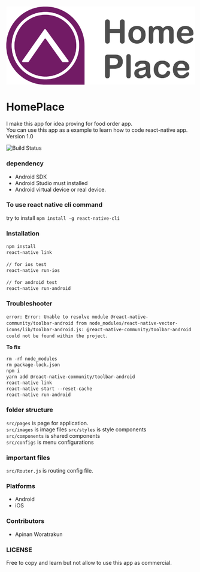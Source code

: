 ![Logo](src/images/icons/logo_1.png)

# HomePlace 
I make this app for idea proving for food order app.  
You can use this app as a example to learn how to code react-native app.  
Version 1.0

![Build Status](https://github.com/iamapinan/HomePlace/workflows/Java%20CI%20with%20Gradle/badge.svg)

### dependency
- Android SDK
- Android Studio must installed
- Android virtual device or real device.

### To use react native cli command
try to install `npm install -g react-native-cli`

### Installation
```
npm install
react-native link

// for ios test
react-native run-ios 

// for android test
react-native run-android
```
### Troubleshooter
`error: Error: Unable to resolve module @react-native-community/toolbar-android from node_modules/react-native-vector-icons/lib/toolbar-android.js: @react-native-community/toolbar-android could not be found within the project.` 

**To fix**
```
rm -rf node_modules
rm package-lock.json
npm i
yarn add @react-native-community/toolbar-android
react-native link
react-native start --reset-cache
react-native run-android
```

### folder structure
`src/pages` is page for application.  
`src/images` is image files 
`src/styles` is style components  
`src/components` is shared components  
`src/configs` is menu configurations  

### important files 
`src/Router.js` is routing config file. 

### Platforms
- Android
- iOS

### Contributors
- Apinan Woratrakun

### LICENSE
Free to copy and learn but not allow to use this app as commercial.
